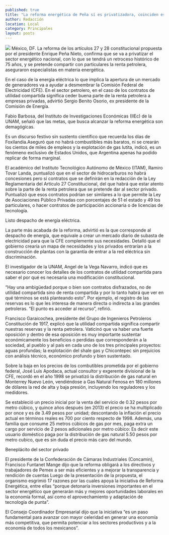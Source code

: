 ```yaml
---
published: true
title: "La reforma energética de Peña sí es privatizadora, coinciden especialistas"
author: Redacción
location: Local
category: Principales
layout: posts
---
```


![](http://i.imgur.com/pn5ZCTJm.jpg)
México, DF. La reforma de los artículos 27 y 28 constitucional propuesta por el presidente Enrique Peña Nieto, confirma que se va a privatizar el sector energético nacional, con lo que se tendrá un retroceso histórico de 75 años, y se pretende compartir con particulares la renta petrolera, aseguraron especialistas en materia energética.

En el caso de la energía eléctrica lo que implica la apertura de un mercado de generadores va a ayudar a desmembrar la Comisión Federal de Electricidad (CFE). En el sector petrolero, en el caso de los contratos de utilidad compartida significa ceder buena parte de la renta petrolera a empresas privadas, advirtió Sergio Benito Osorio, ex presidente de la Comisión de Energía.

Fabio Barbosa, del Instituto de Investigaciones Económicas (IIEc) de la UNAM, señaló que las metas, que busca alcanzar la reforma energética son demagógicas.

Es un discurso festivo sin sustento científico que recuerda los días de Foxilandia.Aseguró que no habrá combustibles más baratos, ni se crearán los cientos de miles de empleos y la explotación de gas lutita, indicó, es un fenómeno exclusivo de Estados Unidos, que Argentina apenas ha podido replicar de forma marginal.

El académico del Instituto Tecnológico Autónomo de México (ITAM), Ramiro Tovar Landa, puntualizó que en el sector de hidrocarburos no habrá concesiones pero sí contratos que se definirán en la redacción de la Ley Reglamentaria del Artículo 27 Constitucional, del que habrá que estar atento sobre la parte de la renta petrolera que se pretende dar al sector privado. Puntualizó que esos contratos podrían ser similares a lo que permite la Ley de Asociaciones Público Privadas con porcentajes de 51 el estado y 49 los particulares, o hacer contratos de participación accionaria o de licencias de tecnología.

Listo despacho de energía eléctrica.

La parte más acabada de la reforma, advirtió es la que corresponde al despacho de energía, que equivale a crear un mercado diario de subasta de electricidad para que la CFE complemente sus necesidades. Detalló que el gobierno crearía un mapa de necesidades y los privados entrarían a la construcción de plantas con la garantía de entrar a la red eléctrica sin discriminación.

El investigador de la UNAM, Angel de la Vega Navarro, indicó que es necesario conocer los detalles de los contratos de utilidad compartida para saber el por qué es necesaria una modificación constitucional.

“Hay una ambigüedad porque o bien son contratos disfrazados, no de utilidad compartida sino de renta compartida y por lo tanto habrá que ver en qué términos se está planteando esto”. Por ejemplo, el registro de las reservas es lo que les interesa de manera directa o indirecta a las grandes petroleras. “El punto es acceder al recurso”, refirió.

Francisco Garaicochea, presidente del Grupo de Ingenieros Petroleros Constitución de 1917, explicó que la utilidad compartida significa compartir nuestras reservas y la renta petrolera. Vaticinó que va haber una fuerte oposición y dentro de esa oposición es muy importante sustentar económicamente los beneficios o perdidas que corresponderán a la sociedad, al pueblo y al país en cada uno de los tres principales proyectos: aguas profundas; la explotación del shale gas y Chicontepec sin prejuicios con análisis técnico, económico profundo y bien sustentado.

Sobre la baja en los precios de los combutibles prometida por el gobierno federal, José Luis Apodaca, actual consultor y exgerente divisional de la CFE, recordó en el año 1998 se privatizó la distribución de gas natural en Monterrey Nuevo León, vendiéndose a Gas Natural Fenosa en 180 millones de dólares la red de alta y baja presión, incluyendo los reguladores y los medidores.

Se estableció un precio inicial por la venta del servicio de 0.32 pesos por metro cúbico, y quince años después (en 2013) el precio se ha multiplicado por once y es de 3.49 pesos por unidad; descontando la inflación el precio actual en términos reales es 700 por ciento respecto de 1998. Además, una familia que consume 25 metros cúbicos de gas por mes, paga extra un cargo por servicio de 2 pesos adicionales por metro cúbico: Es decir este usuario doméstico paga por la distribución de gas natural 5.50 pesos por metro cubico, que es sin duda el precio más caro del mundo.

Beneplácito del sector privado

El presidente de la Confederación de Cámaras Industriales (Concamin), Francisco Funtanet Mange dijo que la reforma obligará a los directivos y trabajadores de Pemex a ser más eficientes y a mejorar la transparencia y rendición de cuentas Luego de la presentación de la propuesta, el organismo esgrimió 17 razones por las cuales apoya la iniciativa de Reforma Energética, entre ellas “porque detonaría inversiones importantes en el sector energético que generarán más y mejores oportunidades laborales en la economía formal, así como el aprovechamiento y adaptación de tecnología de punta”.

El Consejo Coordinador Empresarial dijo que la iniciativa “es un paso fundamental para avanzar con mayor celeridad en generar una economía más competitiva, que permita potenciar a los sectores productivos y a la economía de todos los mexicanos”.
